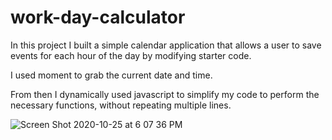 # work-day-calculator

In this project I built a simple calendar application that allows a user to save events for each hour of the day by modifying starter code.

I used moment to grab the current date and time. 

From then I dynamically used javascript to simplify my code to perform the necessary functions, without repeating multiple lines. 

![Screen Shot 2020-10-25 at 6 07 36 PM](https://user-images.githubusercontent.com/52182873/97122658-090f7400-16ed-11eb-8f60-0c4518d278e3.png)
